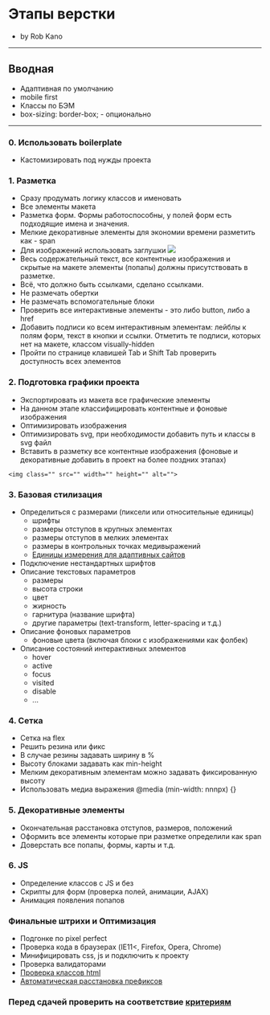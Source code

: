 # Этапы верстки
* by Rob Kano

---
## Вводная
* Адаптивная по умолчанию
* mobile first
* Классы по БЭМ
* box-sizing: border-box; - опционально

---
### 0. Использовать boilerplate
* Кастомизировать под нужды проекта

### 1. Разметка
* Сразу продумать логику классов и именовать
* Все элементы макета
* Разметка форм. Формы работоспособны, у полей форм есть подходящие имена и значения.
* Мелкие декоративные элементы для экономии времени разметить как - span
* Для изображений использовать заглушки <img src="http://placehold.it/150x100">
* Весь содержательный текст, все контентные изображения и скрытые на макете элементы (попапы) должны присутствовать в разметке.
* Всё, что должно быть ссылками, сделано ссылками.
* Не размечать обертки
* Не размечать вспомогательные блоки
* Проверить все интерактивные элементы - это либо button, либо a href
* Добавить подписи ко всем интерактивным элементам: лейблы к полям форм, текст в кнопки и ссылки. Отметить те подписи, которых нет на макете, классом visually-hidden
* Пройти по странице клавишей Tab и Shift Tab проверить доступность всех элементов

### 2. Подготовка графики проекта
* Экспортировать из макета все графические элементы
* На данном этапе классифицировать контентные и фоновые изображения
* Оптимизировать изображения
* Оптимизировать svg, при необходимости добавить путь и классы в svg файл
* Вставить в разметку все контентные изображения (фоновые и декоративные добавить в проект на более поздних этапах)
~~~
<img class="" src="" width="" height="" alt="">
~~~

### 3. Базовая стилизация
* Определиться с размерами (пиксели или относительные единицы)
  - шрифты
  - размеры отступов в крупных элементах
  - размеры отступов в мелких элементах
  - размеры в контрольных точках медивыражений
  - [Единицы измерения для адаптивных сайтов](https://toster.ru/q/332041#answer_840202)
* Подключение нестандартных шрифтов
* Описание текстовых параметров
  - размеры
  - высота строки
  - цвет
  - жирность
  - гарнитура (название шрифта)
  - другие параметры (text-transform, letter-spacing и т.д.)
* Описание фоновых параметров
  - фоновые цвета (включая блоки с изображениями как фолбек)
* Описание состояний интерактивных элементов
  - hover
  - active
  - focus
  - visited
  - disable
  - ...

### 4. Сетка
* Сетка на flex
* Решить резина или фикс
* В случае резины задавать ширину в %
* Высоту блоками задавать как min-height
* Мелким декоративным элементам можно задавать фиксированную высоту
* Использовать медиа выражения @media (min-width: nnnpx) {}

### 5. Декоративные элементы
* Окончательная расстановка отступов, размеров, положений
* Оформить все элементы которые при разметке определили как span
* Доверстать все попапы, формы, карты и т.д.

### 6. JS
* Определение классов с JS и  без
* Скрипты для форм (проверка полей, анимации, AJAX)
* Анимация появления попапов

### Финальные штрихи и Оптимизация
* Подгонке по pixel perfect
* Проверка кода в браузерах (IE11<, Firefox, Opera, Chrome)
* Минифицировать css, js и подключить к проекту
* Проверка валидаторами
* [Проверка классов html](http://yoksel.github.io/html-tree/)
* [Автоматическая расстановка префиксов](http://autoprefixer.github.io/ru/)

### Перед сдачей проверить на соответствие [критериям](https://up.htmlacademy.ru/htmlcss/22/criteries)
